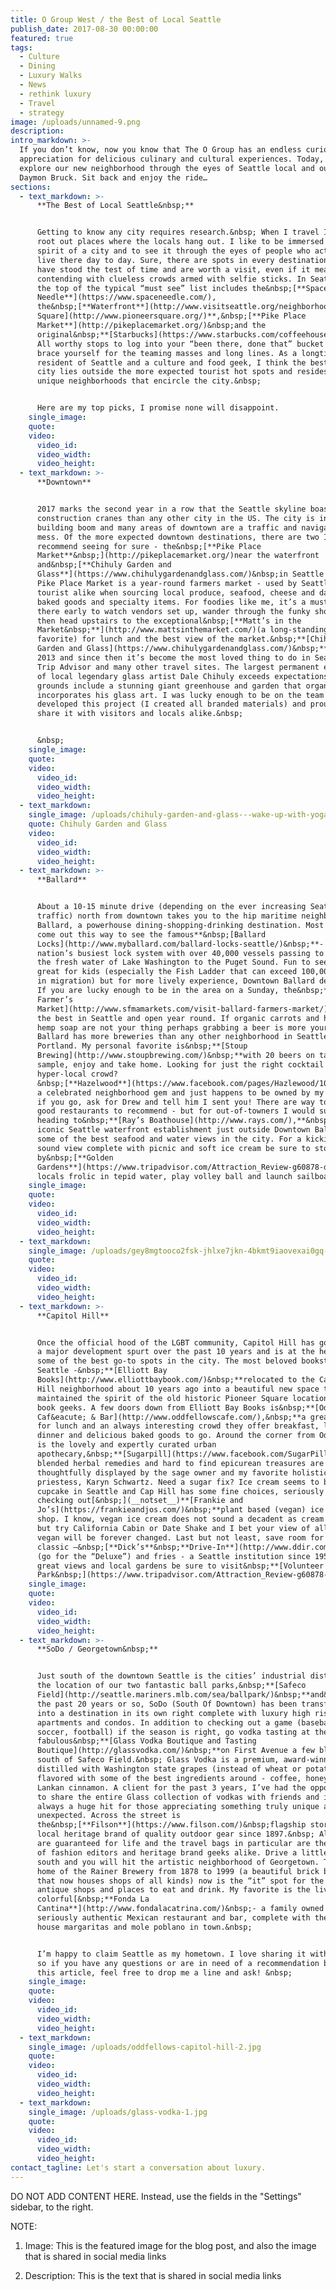 ```yaml
---
title: O Group West / the Best of Local Seattle
publish_date: 2017-08-30 00:00:00
featured: true
tags:
  - Culture
  - Dining
  - Luxury Walks
  - News
  - rethink luxury
  - Travel
  - strategy
image: /uploads/unnamed-9.png
description:
intro_markdown: >-
  If you don’t know, now you know that The O Group has an endless curiosity and
  appreciation for delicious culinary and cultural experiences. Today, we
  explore our new neighborhood through the eyes of Seattle local and our CCO
  Daymon Bruck. Sit back and enjoy the ride…
sections:
  - text_markdown: >-
      **The Best of Local Seattle&nbsp;**


      Getting to know any city requires research.&nbsp; When I travel I like to
      root out places where the locals hang out. I like to be immersed in the
      spirit of a city and to see it through the eyes of people who actually
      live there day to day. Sure, there are spots in every destination that
      have stood the test of time and are worth a visit, even if it means
      contending with clueless crowds armed with selfie sticks. In Seattle, at
      the top of the typical “must see” list includes the&nbsp;[**Space
      Needle**](https://www.spaceneedle.com/),
      the&nbsp;[**Waterfront**](http://www.visitseattle.org/neighborhoods/waterfront/)&nbsp;and&nbsp;[**Aquarium**](http://www.seattleaquarium.org/?gclid=CMXD7b_08tUCFYllfgod6jABxw),**&nbsp;[Pioneer
      Square](http://www.pioneersquare.org/)**,&nbsp;[**Pike Place
      Market**](http://pikeplacemarket.org/)&nbsp;and the
      original&nbsp;**[Starbucks](https://www.starbucks.com/coffeehouse/store-design/1st-and-pike)&nbsp;**cafe.&nbsp;
      All worthy stops to log into your “been there, done that” bucket list, but
      brace yourself for the teaming masses and long lines. As a longtime
      resident of Seattle and a culture and food geek, I think the best of our
      city lies outside the more expected tourist hot spots and resides in the
      unique neighborhoods that encircle the city.&nbsp;


      Here are my top picks, I promise none will disappoint.
    single_image:
    quote:
    video:
      video_id:
      video_width:
      video_height:
  - text_markdown: >-
      **Downtown**


      2017 marks the second year in a row that the Seattle skyline boasts more
      construction cranes than any other city in the US. The city is in a major
      building boom and many areas of downtown are a traffic and navigation
      mess. Of the more expected downtown destinations, there are two I would
      recommend seeing for sure - the&nbsp;[**Pike Place
      Market**&nbsp;](http://pikeplacemarket.org/)near the waterfront
      and&nbsp;[**Chihuly Garden and
      Glass**](https://www.chihulygardenandglass.com/)&nbsp;in Seattle Center.
      Pike Place Market is a year-round farmers market - used by Seattleites and
      tourist alike when sourcing local produce, seafood, cheese and dairy,
      baked goods and specialty items. For foodies like me, it’s a must see. Get
      there early to watch vendors set up, wander through the funky shops and
      then head upstairs to the exceptional&nbsp;[**Matt’s in the
      Market&nbsp;**](http://www.mattsinthemarket.com/)(a long-standing local
      favorite) for lunch and the best view of the market.&nbsp;**[Chihuly
      Garden and Glass](https://www.chihulygardenandglass.com/)&nbsp;**opened in
      2013 and since then it’s become the most loved thing to do in Seattle on
      Trip Advisor and many other travel sites. The largest permanent exhibition
      of local legendary glass artist Dale Chihuly exceeds expectations. The
      grounds include a stunning giant greenhouse and garden that organically
      incorporates his glass art. I was lucky enough to be on the team that
      developed this project (I created all branded materials) and proud to
      share it with visitors and locals alike.&nbsp;


      &nbsp;
    single_image:
    quote:
    video:
      video_id:
      video_width:
      video_height:
  - text_markdown:
    single_image: /uploads/chihuly-garden-and-glass---wake-up-with-yoga-2.jpg
    quote: Chihuly Garden and Glass
    video:
      video_id:
      video_width:
      video_height:
  - text_markdown: >-
      **Ballard**


      About a 10-15 minute drive (depending on the ever increasing Seattle
      traffic) north from downtown takes you to the hip maritime neighborhood of
      Ballard, a powerhouse dining-shopping-drinking destination. Most people
      come out this way to see the famous**&nbsp;[Ballard
      Locks](http://www.myballard.com/ballard-locks-seattle/)&nbsp;**- the
      nation’s busiest lock system with over 40,000 vessels passing to and from
      the fresh water of Lake Washington to the Puget Sound. Fun to see and
      great for kids (especially the Fish Ladder that can exceed 100,000 salmon
      in migration) but for more lively experience, Downtown Ballard delivers.
      If you are lucky enough to be in the area on a Sunday, the&nbsp;**[Ballard
      Farmer’s
      Market](http://www.sfmamarkets.com/visit-ballard-farmers-market/)&nbsp;**is
      the best in Seattle and open year round. If organic carrots and handmade
      hemp soap are not your thing perhaps grabbing a beer is more your speed.
      Ballard has more breweries than any other neighborhood in Seattle or
      Portland. My personal favorite is&nbsp;**[Stoup
      Brewing](http://www.stoupbrewing.com/)&nbsp;**with 20 beers on tap to
      sample, enjoy and take home. Looking for just the right cocktail amongst a
      hyper-local crowd?
      &nbsp;[**Hazelwood**](https://www.facebook.com/pages/Hazlewood/108150355893732/)&nbsp;is
      a celebrated neighborhood gem and just happens to be owned by my brother -
      if you go, ask for Drew and tell him I sent you! There are way too many
      good restaurants to recommend - but for out-of-towners I would suggest
      heading to&nbsp;**[Ray’s Boathouse](http://www.rays.com/),**&nbsp;an
      iconic Seattle waterfront establishment just outside Downtown Ballard with
      some of the best seafood and water views in the city. For a kickin’ Puget
      sound view complete with picnic and soft ice cream be sure to stop
      by&nbsp;[**Golden
      Gardens**](https://www.tripadvisor.com/Attraction_Review-g60878-d141229-Reviews-Golden_Gardens_Park-Seattle_Washington.html)&nbsp;where
      locals frolic in tepid water, play volley ball and launch sailboats.
    single_image:
    quote:
    video:
      video_id:
      video_width:
      video_height:
  - text_markdown:
    single_image: /uploads/gey8mgtooco2fsk-jhlxe7jkn-4bkmt9iaovexai0gq-2.jpg
    quote:
    video:
      video_id:
      video_width:
      video_height:
  - text_markdown: >-
      **Capitol Hill**


      Once the official hood of the LGBT community, Capitol Hill has gone though
      a major development spurt over the past 10 years and is at the heart of
      some of the best go-to spots in the city. The most beloved bookstore in
      Seattle -&nbsp;**[Elliott Bay
      Books](http://www.elliottbaybook.com/)&nbsp;**relocated to the Capitol
      Hill neighborhood about 10 years ago into a beautiful new space that
      maintained the spirit of the old historic Pioneer Square location–must for
      book geeks. A few doors down from Elliott Bay Books is&nbsp;**[Oddfellows
      Caf&eacute; & Bar](http://www.oddfellowscafe.com/),&nbsp;**a great spot
      for lunch and an always interesting crowd they offer breakfast, lunch and
      dinner and delicious baked goods to go. Around the corner from Oddfellows
      is the lovely and expertly curated urban
      apothecary,&nbsp;**[Sugarpill](https://www.facebook.com/SugarPillShop/).&nbsp;**Custom
      blended herbal remedies and hard to find epicurean treasures are
      thoughtfully displayed by the sage owner and my favorite holistic high
      priestess, Karyn Schwartz. Need a sugar fix? Ice cream seems to be the new
      cupcake in Seattle and Cap Hill has some fine choices, seriously consider
      checking out[&nbsp;](__notset__)**[Frankie and
      Jo’s](https://frankieandjos.com/)&nbsp;**plant based (vegan) ice cream
      shop. I know, vegan ice cream does not sound a decadent as cream based,
      but try California Cabin or Date Shake and I bet your view of all things
      vegan will be forever changed. Last but not least, save room for a local
      classic –&nbsp;[**Dick’s**&nbsp;**Drive-In**](http://www.ddir.com/) burger
      (go for the “Deluxe”) and fries - a Seattle institution since 1954. For
      great views and local gardens be sure to visit&nbsp;**[Volunteer
      Park&nbsp;](https://www.tripadvisor.com/Attraction_Review-g60878-d8775170-Reviews-Volunteer_Park-Seattle_Washington.html).**
    single_image:
    quote:
    video:
      video_id:
      video_width:
      video_height:
  - text_markdown: >-
      **SoDo / Georgetown&nbsp;**


      Just south of the downtown Seattle is the cities’ industrial district and
      the location of our two fantastic ball parks,&nbsp;**[Safeco
      Field](http://seattle.mariners.mlb.com/sea/ballpark/)&nbsp;**and&nbsp;**[CenturyLink](http://www.centurylinkfield.com/)&nbsp;**Over
      the past 20 years or so, SoDo (South Of Downtown) has been transforming
      into a destination in its own right complete with luxury high rise
      apartments and condos. In addition to checking out a game (baseball,
      soccer, football) if the season is right, go vodka tasting at the
      fabulous&nbsp;**[Glass Vodka Boutique and Tasting
      Boutique](http://glassvodka.com/)&nbsp;**on First Avenue a few blocks
      south of Safeco Field.&nbsp; Glass Vodka is a premium, award-winning vodka
      distilled with Washington state grapes (instead of wheat or potatoes) and
      flavored with some of the best ingredients around - coffee, honey and Sri
      Lankan cinnamon. A client for the past 3 years, I’ve had the opportunity
      to share the entire Glass collection of vodkas with friends and it’s
      always a huge hit for those appreciating something truly unique and
      unexpected. Across the street is
      the&nbsp;[**Filson**](https://www.filson.com/)&nbsp;flagship store - a
      local heritage brand of quality outdoor gear since 1897.&nbsp; All items
      are guaranteed for life and the travel bags in particular are the darlings
      of fashion editors and heritage brand geeks alike. Drive a little further
      south and you will hit the artistic neighborhood of Georgetown. The once
      home of the Rainer Brewery from 1878 to 1999 (a beautiful brick building
      that now houses shops of all kinds) now is the “it” spot for the coolest
      antique shops and places to eat and drink. My favorite is the lively and
      colorful[&nbsp;**Fonda La
      Cantina**](http://www.fondalacatrina.com/)&nbsp;- a family owned and
      seriously authentic Mexican restaurant and bar, complete with the best
      house margaritas and mole poblano in town.&nbsp;


      I’m happy to claim Seattle as my hometown. I love sharing it with others
      so if you have any questions or are in need of a recommendation beyond
      this article, feel free to drop me a line and ask! &nbsp;
    single_image:
    quote:
    video:
      video_id:
      video_width:
      video_height:
  - text_markdown:
    single_image: /uploads/oddfellows-capitol-hill-2.jpg
    quote:
    video:
      video_id:
      video_width:
      video_height:
  - text_markdown:
    single_image: /uploads/glass-vodka-1.jpg
    quote:
    video:
      video_id:
      video_width:
      video_height:
contact_tagline: Let's start a conversation about luxury.
---
```



DO NOT ADD CONTENT HERE. Instead, use the fields in the "Settings" sidebar, to the right.

NOTE:

1. Image: This is the featured image for the blog post, and also the image that is shared in social media links

2. Description: This is the text that is shared in social media links
